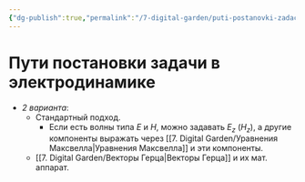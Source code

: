 ```yaml
---
{"dg-publish":true,"permalink":"/7-digital-garden/puti-postanovki-zadachi-v-elektrodinamike/","dgHomeLink":true,"dgPassFrontmatter":false}
---
```



# Пути постановки задачи в электродинамике

- *2 варианта*:
	- Стандартный подход.
		- Если есть волны типа $E$ и $H$, можно задавать $E_z$ ($H_z$), а другие компоненты выражать через [[7. Digital Garden/Уравнения Максвелла|Уравнения Максвелла]] и эти компоненты.
	- [[7. Digital Garden/Векторы Герца|Векторы Герца]] и их мат. аппарат.
